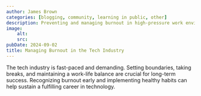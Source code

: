 ```yaml
---
author: James Brown
categories: [blogging, community, learning in public, other]
description: Preventing and managing burnout in high-pressure work environments.
image:
    alt: 
    src: 
pubDate: 2024-09-02
title: Managing Burnout in the Tech Industry
---
```


The tech industry is fast-paced and demanding. Setting boundaries, taking breaks, and maintaining a work-life balance are crucial for long-term success. Recognizing burnout early and implementing healthy habits can help sustain a fulfilling career in technology.
